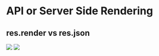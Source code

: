 # API or Server Side Rendering
## res.render vs res.json

<img src="https://cdn-images-1.medium.com/max/800/1*9dtEy1yz-xTxuJRMVi7sDQ.jpeg" />
<img src="https://cdn-images-1.medium.com/max/800/1*jvhcMblXuNmqVc6hh9XNwA.jpeg" />